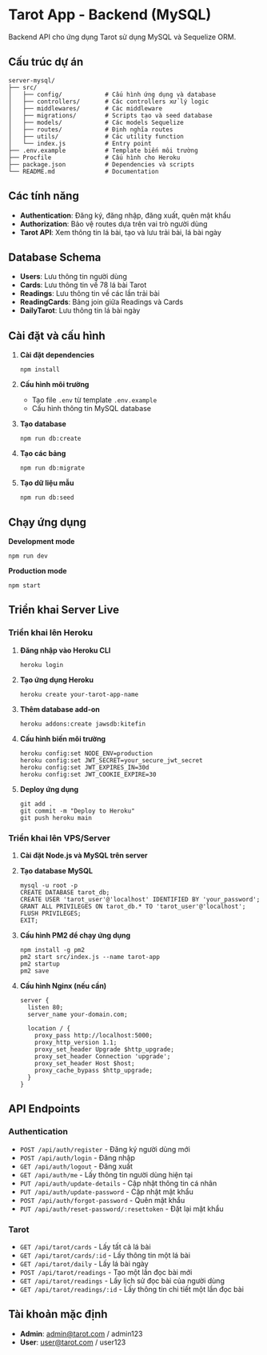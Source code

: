 # Tarot App - Backend (MySQL)

Backend API cho ứng dụng Tarot sử dụng MySQL và Sequelize ORM.

## Cấu trúc dự án

```
server-mysql/
├── src/
│   ├── config/            # Cấu hình ứng dụng và database
│   ├── controllers/       # Các controllers xử lý logic
│   ├── middlewares/       # Các middleware
│   ├── migrations/        # Scripts tạo và seed database
│   ├── models/            # Các models Sequelize
│   ├── routes/            # Định nghĩa routes
│   ├── utils/             # Các utility function
│   └── index.js           # Entry point
├── .env.example           # Template biến môi trường
├── Procfile               # Cấu hình cho Heroku
├── package.json           # Dependencies và scripts
└── README.md              # Documentation
```

## Các tính năng

- **Authentication**: Đăng ký, đăng nhập, đăng xuất, quên mật khẩu
- **Authorization**: Bảo vệ routes dựa trên vai trò người dùng
- **Tarot API**: Xem thông tin lá bài, tạo và lưu trải bài, lá bài ngày

## Database Schema

- **Users**: Lưu thông tin người dùng
- **Cards**: Lưu thông tin về 78 lá bài Tarot
- **Readings**: Lưu thông tin về các lần trải bài
- **ReadingCards**: Bảng join giữa Readings và Cards
- **DailyTarot**: Lưu thông tin lá bài ngày

## Cài đặt và cấu hình

1. **Cài đặt dependencies**
   ```
   npm install
   ```

2. **Cấu hình môi trường**
   - Tạo file `.env` từ template `.env.example`
   - Cấu hình thông tin MySQL database

3. **Tạo database**
   ```
   npm run db:create
   ```

4. **Tạo các bảng**
   ```
   npm run db:migrate
   ```

5. **Tạo dữ liệu mẫu**
   ```
   npm run db:seed
   ```

## Chạy ứng dụng

**Development mode**
```
npm run dev
```

**Production mode**
```
npm start
```

## Triển khai Server Live

### Triển khai lên Heroku

1. **Đăng nhập vào Heroku CLI**
   ```
   heroku login
   ```

2. **Tạo ứng dụng Heroku**
   ```
   heroku create your-tarot-app-name
   ```

3. **Thêm database add-on**
   ```
   heroku addons:create jawsdb:kitefin
   ```

4. **Cấu hình biến môi trường**
   ```
   heroku config:set NODE_ENV=production
   heroku config:set JWT_SECRET=your_secure_jwt_secret
   heroku config:set JWT_EXPIRES_IN=30d
   heroku config:set JWT_COOKIE_EXPIRE=30
   ```

5. **Deploy ứng dụng**
   ```
   git add .
   git commit -m "Deploy to Heroku"
   git push heroku main
   ```

### Triển khai lên VPS/Server

1. **Cài đặt Node.js và MySQL trên server**

2. **Tạo database MySQL**
   ```
   mysql -u root -p
   CREATE DATABASE tarot_db;
   CREATE USER 'tarot_user'@'localhost' IDENTIFIED BY 'your_password';
   GRANT ALL PRIVILEGES ON tarot_db.* TO 'tarot_user'@'localhost';
   FLUSH PRIVILEGES;
   EXIT;
   ```

3. **Cấu hình PM2 để chạy ứng dụng**
   ```
   npm install -g pm2
   pm2 start src/index.js --name tarot-app
   pm2 startup
   pm2 save
   ```

4. **Cấu hình Nginx (nếu cần)**
   ```
   server {
     listen 80;
     server_name your-domain.com;
     
     location / {
       proxy_pass http://localhost:5000;
       proxy_http_version 1.1;
       proxy_set_header Upgrade $http_upgrade;
       proxy_set_header Connection 'upgrade';
       proxy_set_header Host $host;
       proxy_cache_bypass $http_upgrade;
     }
   }
   ```

## API Endpoints

### Authentication
- `POST /api/auth/register` - Đăng ký người dùng mới
- `POST /api/auth/login` - Đăng nhập
- `GET /api/auth/logout` - Đăng xuất
- `GET /api/auth/me` - Lấy thông tin người dùng hiện tại
- `PUT /api/auth/update-details` - Cập nhật thông tin cá nhân
- `PUT /api/auth/update-password` - Cập nhật mật khẩu
- `POST /api/auth/forgot-password` - Quên mật khẩu
- `PUT /api/auth/reset-password/:resettoken` - Đặt lại mật khẩu

### Tarot
- `GET /api/tarot/cards` - Lấy tất cả lá bài
- `GET /api/tarot/cards/:id` - Lấy thông tin một lá bài
- `GET /api/tarot/daily` - Lấy lá bài ngày
- `POST /api/tarot/readings` - Tạo một lần đọc bài mới
- `GET /api/tarot/readings` - Lấy lịch sử đọc bài của người dùng
- `GET /api/tarot/readings/:id` - Lấy thông tin chi tiết một lần đọc bài

## Tài khoản mặc định

- **Admin**: admin@tarot.com / admin123
- **User**: user@tarot.com / user123 